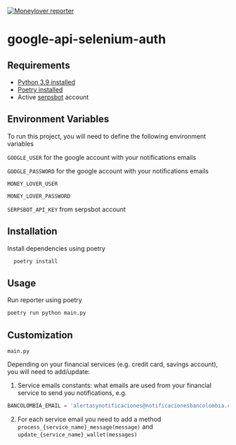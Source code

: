 [![Moneylover reporter](https://github.com/svillegasz/money-lover-reporter/actions/workflows/cron.yml/badge.svg)](https://github.com/svillegasz/money-lover-reporter/actions/workflows/cron.yml)

# google-api-selenium-auth

## Requirements
- [Python 3.9 installed](https://www.python.org/downloads/release/python-390/)
- [Poetry installed](https://python-poetry.org/docs/)
- Active [serpsbot](https://serpsbot.com/) account

## Environment Variables

To run this project, you will need to define the following environment variables

`GOOGLE_USER` for the google account with your notifications emails

`GOOGLE_PASSWORD` for the google account with your notifications emails

`MONEY_LOVER_USER`

`MONEY_LOVER_PASSWORD`

`SERPSBOT_API_KEY` from serpsbot account


## Installation

Install dependencies using poetry

```bash
  poetry install
```

## Usage
Run reporter using poetry

```bash
poetry run python main.py
```


## Customization
```
main.py
```
Depending on your financial services (e.g. credit card, savings account), you will need to add/update:
1. Service emails constants: what emails are used from your financial service to send you notifications, e.g.
```python
BANCOLOMBIA_EMAIL = 'alertasynotificaciones@notificacionesbancolombia.com'
```
2. For each service email you need to add a method `process_{service_name}_message(message)` and `update_{service_name}_wallet(messages)`
